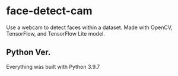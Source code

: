 # face-detect-cam
Use a webcam to detect faces within a dataset.
Made with OpenCV, TensorFlow, and TensorFlow Lite model.

## Python Ver.
Everything was built with Python 3.9.7
